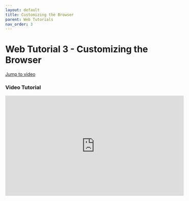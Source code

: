 ```yaml
---
layout: default
title: Customizing the Browser
parent: Web Tutorials
nav_order: 3
---
```


# Web Tutorial 3 - Customizing the Browser

[Jump to video](#video-tutorial)

### Video Tutorial

<iframe width="560" height="315" src="https://www.youtube.com/embed/BTCz7Jl-RXQ" frameborder="0" allow="accelerometer; autoplay; encrypted-media; gyroscope; picture-in-picture" allowfullscreen></iframe>
